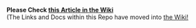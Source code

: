 **Please Check [this Article in the Wiki](../../../wiki/Receive-via-HTTP-with-ngrok-using-a-QT-Wallet)**<br>(The Links and Docs within this Repo have moved into [the Wiki!]((../../../wiki))	
